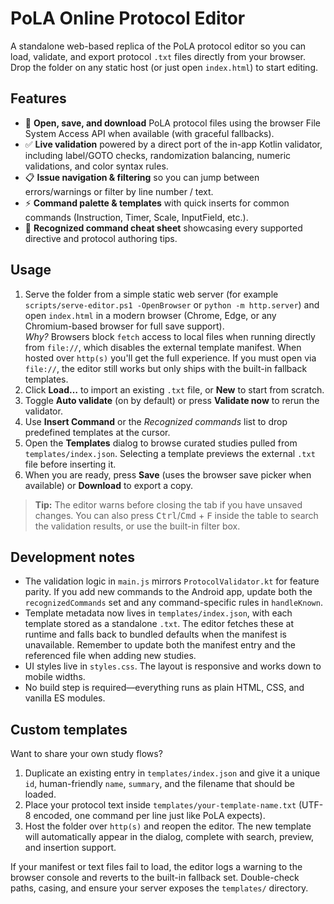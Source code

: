 # PoLA Online Protocol Editor

A standalone web-based replica of the PoLA protocol editor so you can load, validate, and export protocol `.txt` files directly from your browser. Drop the folder on any static host (or just open `index.html`) to start editing.

## Features

- 💾 **Open, save, and download** PoLA protocol files using the browser File System Access API when available (with graceful fallbacks).
- ✅ **Live validation** powered by a direct port of the in-app Kotlin validator, including label/GOTO checks, randomization balancing, numeric validations, and color syntax rules.
- 📋 **Issue navigation & filtering** so you can jump between errors/warnings or filter by line number / text.
- ⚡ **Command palette & templates** with quick inserts for common commands (Instruction, Timer, Scale, InputField, etc.).
- 🧠 **Recognized command cheat sheet** showcasing every supported directive and protocol authoring tips.

## Usage

1. Serve the folder from a simple static web server (for example `scripts/serve-editor.ps1 -OpenBrowser` or `python -m http.server`) and open `index.html` in a modern browser (Chrome, Edge, or any Chromium-based browser for full save support).<br />
	_Why?_ Browsers block `fetch` access to local files when running directly from `file://`, which disables the external template manifest. When hosted over `http(s)` you'll get the full experience. If you must open via `file://`, the editor still works but only ships with the built-in fallback templates.
2. Click **Load…** to import an existing `.txt` file, or **New** to start from scratch.
3. Toggle **Auto validate** (on by default) or press **Validate now** to rerun the validator.
4. Use **Insert Command** or the _Recognized commands_ list to drop predefined templates at the cursor.
5. Open the **Templates** dialog to browse curated studies pulled from `templates/index.json`. Selecting a template previews the external `.txt` file before inserting it.
6. When you are ready, press **Save** (uses the browser save picker when available) or **Download** to export a copy.

> **Tip:** The editor warns before closing the tab if you have unsaved changes. You can also press <kbd>Ctrl</kbd>/<kbd>Cmd</kbd> + <kbd>F</kbd> inside the table to search the validation results, or use the built-in filter box.

## Development notes

- The validation logic in `main.js` mirrors `ProtocolValidator.kt` for feature parity. If you add new commands to the Android app, update both the `recognizedCommands` set and any command-specific rules in `handleKnown`.
- Template metadata now lives in `templates/index.json`, with each template stored as a standalone `.txt`. The editor fetches these at runtime and falls back to bundled defaults when the manifest is unavailable. Remember to update both the manifest entry and the referenced file when adding new studies.
- UI styles live in `styles.css`. The layout is responsive and works down to mobile widths.
- No build step is required—everything runs as plain HTML, CSS, and vanilla ES modules.

## Custom templates

Want to share your own study flows?

1. Duplicate an existing entry in `templates/index.json` and give it a unique `id`, human-friendly `name`, `summary`, and the filename that should be loaded.
2. Place your protocol text inside `templates/your-template-name.txt` (UTF-8 encoded, one command per line just like PoLA expects).
3. Host the folder over `http(s)` and reopen the editor. The new template will automatically appear in the dialog, complete with search, preview, and insertion support.

If your manifest or text files fail to load, the editor logs a warning to the browser console and reverts to the built-in fallback set. Double-check paths, casing, and ensure your server exposes the `templates/` directory.
